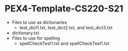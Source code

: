 # PEX4-Template-CS220-S21
 * Files to use as dictionaries
   * test_dict1.txt, test_dict2.txt, and test_dict3.txt
  * dictionary.txt
 * Files to use for spelling
   * spellCheckTest1.txt and spellCheckTest1.txt
